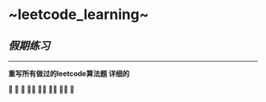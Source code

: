 # ~leetcode_learning~

## *假期练习*

<hr>
<b>重写所有做过的leetcode算法题<b>
  详细的

🎉️ 🎉️ 🎉️ 🎉️🎉️ 🎉️🎉️ 🎉️🎉️ 🎉️🎉️ 🎉️

